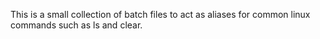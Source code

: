 This is a small collection of batch files to act as aliases for common linux commands such as ls and clear.
